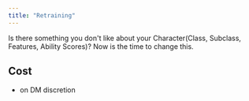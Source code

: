 ```yaml
---
title: "Retraining"
---
```


Is there something you don't like about your Character(Class, Subclass, Features, Ability Scores)? Now is the time to change this.

## Cost

- on DM discretion
